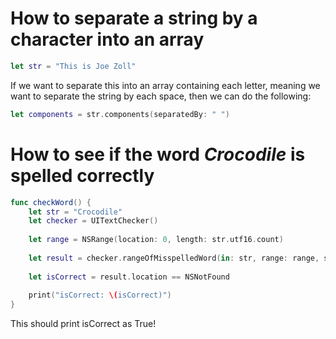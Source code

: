 # How to separate a string by a character into an array
```swift
let str = "This is Joe Zoll"
```
If we want to separate this into an array containing each letter, meaning we want to separate the string by each space, then we can do the following:
```swift
let components = str.components(separatedBy: " ")
```
# How to see if the word *Crocodile* is spelled correctly
```swift
func checkWord() {
	let str = "Crocodile"
	let checker = UITextChecker()
	
	let range = NSRange(location: 0, length: str.utf16.count)
	
	let result = checker.rangeOfMisspelledWord(in: str, range: range, startingAt: 0, wrap: false, language: "en")
	
	let isCorrect = result.location == NSNotFound
	
	print("isCorrect: \(isCorrect)")
}
```
This should print isCorrect as True!
